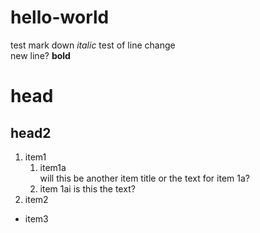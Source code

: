 # hello-world
test
mark down
*italic*
test of line change  
new line?
**bold**
# head
## head2
1. item1
    1. item1a  
  will this be another item title or the text for item 1a?
    1. item 1ai
    is this the text?
1. item2
* item3
